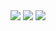 <img src="https://cdn.jsdelivr.net/gh/devicons/devicon@latest/icons/html5/html5-original.svg">
<img src="https://cdn.jsdelivr.net/gh/devicons/devicon@latest/icons/css3/css3-original.svg">
<img src="https://cdn.jsdelivr.net/gh/devicons/devicon@latest/icons/javascript/javascript-original.svg">
